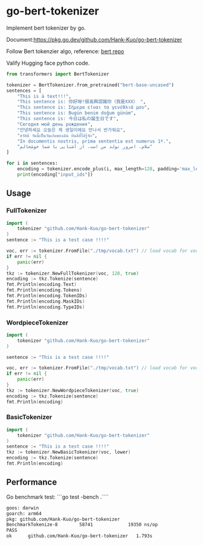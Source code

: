 # go-bert-tokenizer
Implement bert tokenizer by go. 

Document:https://pkg.go.dev/github.com/Hank-Kuo/go-bert-tokenizer

Follow Bert tokenzier algo, reference: [bert repo](https://www.bing.com/search?q=bert+github&cvid=15aae2d483144d39bfe0fa318ff0fa98&gs_lcrp=EgZjaHJvbWUqBggAEEUYOzIGCAAQRRg7MgYIARBFGDwyBggCEEUYPDIGCAMQRRg8MgYIBBBFGEHSAQgzMTc4ajBqMagCALACAA&FORM=ANNTA1&PC=U531)

Valify Hugging face python code. 
```python
from transformers import BertTokenizer

tokenizer = BertTokenizer.from_pretrained("bert-base-uncased")
sentences = [
    "This is ā text!!!",
    "This sentence is: 你好呀!很高興認識你（我是XXX） ",
    "This sentence is: Σήμερα είναι τα γενέθλιά μου",
    "This sentence is: Bugün benim doğum günüm",
    "This sentence is: 今日は私の誕生日です",
    "Сегодня мой день рождения",
    "안녕하세요 오늘은 제 생일이에요 만나서 반가워요",
    "สวัสดี วันนี้เป็นวันเกิดของฉัน ยินดีที่ได้รู้จัก",
    "In documentis nostris, prima sententia est numerus 1º.",
    "سلام، امروز تولد من است، از آشنایی با شما خوشحالم"
]

for i in sentences:
    encoding = tokenizer.encode_plus(i, max_length=128, padding='max_length', truncation=True)
    print(encoding["input_ids"])
```

## Usage

### FullTokenizer
```go
import (
    tokenizer "github.com/Hank-Kuo/go-bert-tokenizer"
)
sentence := "This is a test case !!!!"

voc, err := tokenizer.FromFile("./tmp/vocab.txt") // load vocab for vocab file 
if err != nil {
    panic(err)
}
tkz := tokenizer.NewFullTokenizer(voc, 128, true) 
encoding := tkz.Tokenize(sentence)
fmt.Println(encoding.Text)
fmt.Println(encoding.Tokens)
fmt.Println(encoding.TokenIDs)
fmt.Println(encoding.MaskIDs)
fmt.Println(encoding.TypeIDs)
```


### WordpieceTokenizer
```go
import (
    tokenizer "github.com/Hank-Kuo/go-bert-tokenizer"
)

sentence := "This is a test case !!!!"

voc, err := tokenizer.FromFile("./tmp/vocab.txt") // load vocab for vocab file 
if err != nil {
    panic(err)
}
tkz := tokenizer.NewWordpieceTokenizer(voc, true) 
encoding := tkz.Tokenize(sentence)
fmt.Println(encoding)

```

### BasicTokenizer
```go
import (
    tokenizer "github.com/Hank-Kuo/go-bert-tokenizer"
)
sentence := "This is a test case !!!!"
tkz := tokenizer.NewBasicTokenizer(voc, lower) 
encoding := tkz.Tokenize(sentence)
fmt.Println(encoding)
```




## Performance
Go benchmark test: ```go test -bench .````

```bash
goos: darwin
goarch: arm64
pkg: github.com/Hank-Kuo/go-bert-tokenizer
BenchmarkTokenize-8        58741             19350 ns/op
PASS
ok      github.com/Hank-Kuo/go-bert-tokenizer   1.793s
```